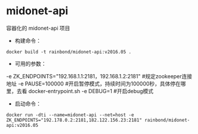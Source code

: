 # midonet-api

容器化的 midonet-api 项目

- 构建命令：

`docker build -t rainbond/midonet-api:v2016.05 .`

- 可用的参数：

-e ZK_ENDPOINTS="192.168.1.1:2181，192.168.1.2:2181"  #规定zookeeper连接地址
-e PAUSE=100000                                       #开启暂停模式，持续时间为100000秒，具体停在哪里，去看 docker-entrypoint.sh
-e DEBUG=1                                            #开启debug模式

- 启动命令：

`docker run -dti --name=midonet-api --net=host -e ZK_ENDPOINTS="192.178.0.2:2181,182.122.156.23:2181" rainbond/midonet-api:v2016.05`

